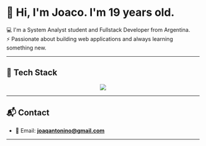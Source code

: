 # 👋 Hi, I'm Joaco. I'm 19 years old.

💻 I'm a System Analyst student and Fullstack Developer from Argentina.  
⚡ Passionate about building web applications and always learning something new.  

---

## 🚀 Tech Stack  

<p align="center">
  <img src="https://skillicons.dev/icons?i=html,css,ts,react,tailwind,python,git,github,sqlite" />
</p>

---

## 📬 Contact  

- 📧 Email: **joaqantonino@gmail.com**  

---

